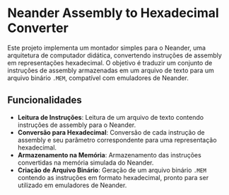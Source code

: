 # Neander Assembly to Hexadecimal Converter

Este projeto implementa um montador simples para o Neander, uma arquitetura de computador didática, convertendo instruções de assembly em representações hexadecimal. O objetivo é traduzir um conjunto de instruções de assembly armazenadas em um arquivo de texto para um arquivo binário `.MEM`, compatível com emuladores de Neander.

## Funcionalidades

- **Leitura de Instruções**: Leitura de um arquivo de texto contendo instruções de assembly para o Neander.
- **Conversão para Hexadecimal**: Conversão de cada instrução de assembly e seu parâmetro correspondente para uma representação hexadecimal.
- **Armazenamento na Memória**: Armazenamento das instruções convertidas na memória simulada do Neander.
- **Criação de Arquivo Binário**: Geração de um arquivo binário `.MEM` contendo as instruções em formato hexadecimal, pronto para ser utilizado em emuladores de Neander.

